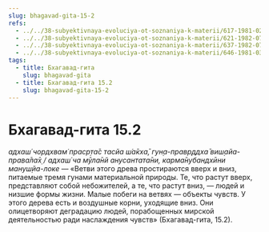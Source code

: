 ```yaml
---
slug: bhagavad-gita-15-2
refs:
  - ../../38-subyektivnaya-evoluciya-ot-soznaniya-k-materii/617-1981-02-28-d3-chto-znachit-vyrazhenie-subektivnaya-evolyutsiya.md
  - ../../38-subyektivnaya-evoluciya-ot-soznaniya-k-materii/621-1982-07-03-a4-berkli-vs-gegel-vse-prebyvaet-ne-v-nashem-a-vo-vselenskom-ume.md
  - ../../38-subyektivnaya-evoluciya-ot-soznaniya-k-materii/637-1982-07-29-a-b1-subektivnaya-i-mnogomernaya-kosmologiya-shrimad-bhagavatam.md
  - ../../38-subyektivnaya-evoluciya-ot-soznaniya-k-materii/646-1981-03-01-a4-subektivnaya-evolyutsiya-i-svoboda-voli-dushi.md
tags:
  - title: Бхагавад-гита
    slug: bhagavad-gita
  - title: Бхагавад-гита 15.2
    slug: bhagavad-gita-15-2
---
```


# Бхагавад-гита 15.2

*адхаш́ чордхвам̇ праср̣та̄с тасйа ш́а̄кха̄, гун̣а-правр̣ддха̄ виш̣айа-права̄ла̄х̣ / адхаш́ ча мӯла̄нй анусантата̄ни, карма̄нубандхӣни мануш̣йа-локе* — «Ветви этого древа простираются вверх и вниз, питаемые тремя гунами материальной природы. Те, что растут вверх, представляют собой небожителей, а те, что растут вниз, — людей и низшие формы жизни. Малые побеги на ветвях — объекты чувств. У этого дерева есть и воздушные корни, уходящие вниз. Они олицетворяют деградацию людей, порабощенных мирской деятельностью ради наслаждения чувств» (Бхагавад-гита, 15.2).

